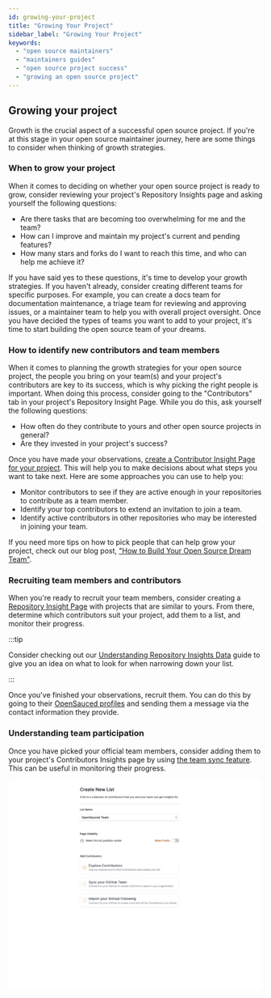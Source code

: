 ```yaml
---
id: growing-your-project
title: "Growing Your Project"
sidebar_label: "Growing Your Project"
keywords:
  - "open source maintainers"
  - "maintainers guides"
  - "open source project success"
  - "growing an open source project"
---
```


## Growing your project

Growth is the crucial aspect of a successful open source project. If you're at this stage in your open source maintainer journey, here are some things to consider when thinking of growth strategies.

### When to grow your project

When it comes to deciding on whether your open source project is ready to grow, consider reviewing your project's Repository Insights page and asking yourself the following questions:

- Are there tasks that are becoming too overwhelming for me and the team?
- How can I improve and maintain my project's current and pending features?
- How many stars and forks do I want to reach this time, and who can help me achieve it?

If you have said yes to these questions, it's time to develop your growth strategies. If you haven't already, consider creating different teams for specific purposes. For example, you can create a docs team for documentation maintenance, a triage team for reviewing and approving issues, or a maintainer team to help you with overall project oversight. Once you have decided the types of teams you want to add to your project, it's time to start building the open source team of your dreams.

### How to identify new contributors and team members

When it comes to planning the growth strategies for your open source project, the people you bring on your team(s) and your project's contributors are key to its success, which is why picking the right people is important. When doing this process, consider going to the "Contributors" tab in your project's Repository Insight Page. While you do this, ask yourself the following questions:

- How often do they contribute to yours and other open source projects in general?
- Are they invested in your project's success?

Once you have made your observations, [create a Contributor Insight Page for your project](../maintainers/maintainers-guide.md#creating-a-new-contributor-insight-page). This will help you to make decisions about what steps you want to take next. Here are some approaches you can use to help you:

- Monitor contributors to see if they are active enough in your repositories to contribute as a team member.
- Identify your top contributors to extend an invitation to join a team.
- Identify active contributors in other repositories who may be interested in joining your team.

If you need more tips on how to pick people that can help grow your project, check out our blog post, ["How to Build Your Open Source Dream Team"](https://dev.to/opensauced/how-to-build-your-open-source-dream-team-a-guide-3i90).

### Recruiting team members and contributors

When you're ready to recruit your team members, consider creating a [Repository Insight Page](../features/repo-insights.md) with projects that are similar to yours. From there, determine which contributors suit your project, add them to a list, and monitor their progress.  

:::tip

Consider checking out our [Understanding Repository Insights Data](../features/repo-insights.md) guide to give you an idea on what to look for when narrowing down your list.

:::

Once you've finished your observations, recruit them. You can do this by going to their [OpenSauced profiles](../contributors/contributors-guide.md#creating-your-profile) and sending them a message via the contact information they provide.

### Understanding team participation

Once you have picked your official team members, consider adding them to your project's Contributors Insights page by using [the team sync feature](../features/contributor-insights.md#how-to-create-a-contributor-insight-page). This can be useful in monitoring their progress.

![team sync gif](../../static/gif/team-sync.gif)

